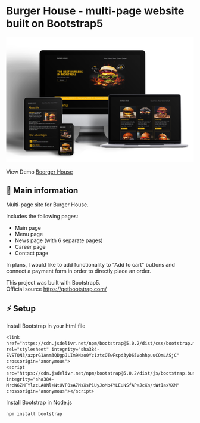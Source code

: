 # Burger House - multi-page website built on Bootstrap5

![cover](./assets/30.jpg)

View Demo <a href="https://burger-house-bs.netlify.app/" target="_blank">Boorger House</a> 

## 🦉 Main information

Multi-page site for Burger House.

Includes the following pages:
- Main page
- Menu page
- News page (with 6 separate pages)
- Career page
- Contact page

In plans, I would like to add functionality to "Add to cart" buttons and connect a payment form in order to directly place an order.

This project was built with Bootstrap5.\
Official source https://getbootstrap.com/

## ⚡ Setup

Install Bootstrap in your html file 

```
<link href="https://cdn.jsdelivr.net/npm/bootstrap@5.0.2/dist/css/bootstrap.min.css" rel="stylesheet" integrity="sha384-EVSTQN3/azprG1Anm3QDgpJLIm9Nao0Yz1ztcQTwFspd3yD65VohhpuuCOmLASjC" crossorigin="anonymous">
<script src="https://cdn.jsdelivr.net/npm/bootstrap@5.0.2/dist/js/bootstrap.bundle.min.js" integrity="sha384-MrcW6ZMFYlzcLA8Nl+NtUVF0sA7MsXsP1UyJoMp4YLEuNSfAP+JcXn/tWtIaxVXM" crossorigin="anonymous"></script>
```

Install Bootstrap in Node.js

```
npm install bootstrap
```